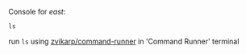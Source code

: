 

Console for _east_:

~~~ shell
ls
~~~

run `ls` using [zvikarp/command-runner](https://github.com/zvikarp/command-runner) in 'Command Runner' terminal


